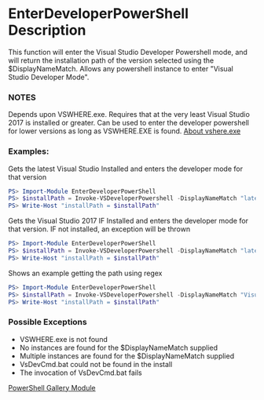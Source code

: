 # EnterDeveloperPowerShell Description
This function will enter the Visual Studio Developer Powershell mode, and will return the installation path of the version selected using the $DisplayNameMatch. Allows any powershell instance to enter "Visual Studio Developer Mode".

### NOTES
Depends upon VSWHERE.exe. Requires that at the very least Visual Studio 2017 is installed or greater. Can be used to enter the developer powershell for lower versions as long as VSWHERE.EXE is found. [About vshere.exe](https://docs.microsoft.com/en-us/visualstudio/install/tools-for-managing-visual-studio-instances?using-vswhereexe)

### Examples: 

Gets the latest Visual Studio Installed and enters the developer mode for that version
```powershell
PS> Import-Module EnterDeveloperPowerShell
PS> $installPath = Invoke-VSDeveloperPowershell -DisplayNameMatch "latest"
PS> Write-Host "installPath = $installPath"
```

Gets the Visual Studio 2017 IF Installed and enters the developer mode for that version. IF not installed, an exception will be thrown
```powershell
PS> Import-Module EnterDeveloperPowerShell
PS> $installPath = Invoke-VSDeveloperPowershell -DisplayNameMatch "latest"
PS> Write-Host "installPath = $installPath"
```

Shows an example getting the path using regex
```powershell
PS> Import-Module EnterDeveloperPowerShell
PS> $installPath = Invoke-VSDeveloperPowershell -DisplayNameMatch "Visual.*2019"
PS> Write-Host "installPath = $installPath"
```

### Possible Exceptions
- VSWHERE.exe is not found
- No instances are found for the $DisplayNameMatch supplied
- Multiple instances are found for the $DisplayNameMatch supplied
- VsDevCmd.bat could not be found in the install
- The invocation of VsDevCmd.bat fails

[PowerShell Gallery Module](https://www.powershellgallery.com/packages/EnterDeveloperPowerShell/)

